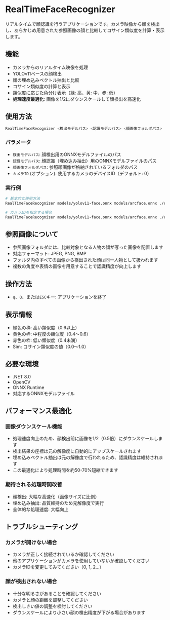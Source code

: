 # RealTimeFaceRecognizer

リアルタイムで顔認識を行うアプリケーションです。カメラ映像から顔を検出し、あらかじめ用意された参照画像の顔と比較してコサイン類似度を計算・表示します。

## 機能

- カメラからのリアルタイム映像を処理
- YOLOv11ベースの顔検出
- 顔の埋め込みベクトル抽出と比較
- コサイン類似度の計算と表示
- 類似度に応じた色分け表示（緑: 高、黄: 中、赤: 低）
- **処理速度最適化**: 画像を1/2にダウンスケールして顔検出を高速化

## 使用方法

```bash
RealTimeFaceRecognizer <検出モデルパス> <認識モデルパス> <顔画像フォルダパス> [カメラID]
```

### パラメータ

- `検出モデルパス`: 顔検出用のONNXモデルファイルのパス
- `認識モデルパス`: 顔認識（埋め込み抽出）用のONNXモデルファイルのパス
- `顔画像フォルダパス`: 参照顔画像が格納されているフォルダのパス
- `カメラID` (オプション): 使用するカメラのデバイスID（デフォルト: 0）

### 実行例

```bash
# 基本的な使用方法
RealTimeFaceRecognizer models/yolov11-face.onnx models/arcface.onnx ./reference_faces/

# カメラIDを指定する場合
RealTimeFaceRecognizer models/yolov11-face.onnx models/arcface.onnx ./reference_faces/ 1
```

## 参照画像について

- 参照画像フォルダには、比較対象となる人物の顔が写った画像を配置します
- 対応フォーマット: JPEG, PNG, BMP
- フォルダ内のすべての画像から検出された顔は同一人物として扱われます
- 複数の角度や表情の画像を用意することで認識精度が向上します

## 操作方法

- `q`、`Q`、または`ESC`キー: アプリケーションを終了

## 表示情報

- 緑色の枠: 高い類似度（0.6以上）
- 黄色の枠: 中程度の類似度（0.4〜0.6）
- 赤色の枠: 低い類似度（0.4未満）
- Sim: コサイン類似度の値（0.0〜1.0）

## 必要な環境

- .NET 8.0
- OpenCV
- ONNX Runtime
- 対応するONNXモデルファイル

## パフォーマンス最適化

### 画像ダウンスケール機能
- 処理速度向上のため、顔検出前に画像を1/2（0.5倍）にダウンスケールします
- 検出結果の座標は元の解像度に自動的にアップスケールされます
- 埋め込みベクトル抽出は元の解像度で行われるため、認識精度は維持されます
- この最適化により処理時間を約50-70%短縮できます

### 期待される処理時間改善
- 顔検出: 大幅な高速化（画像サイズに比例）
- 埋め込み抽出: 品質維持のため元解像度で実行
- 全体的な処理速度: 大幅向上

## トラブルシューティング

### カメラが開けない場合
- カメラが正しく接続されているか確認してください
- 他のアプリケーションがカメラを使用していないか確認してください
- カメラIDを変更してみてください（0, 1, 2...）

### 顔が検出されない場合
- 十分な明るさがあることを確認してください
- カメラと顔の距離を調整してください
- 検出しきい値の調整を検討してください
- ダウンスケールにより小さい顔の検出精度が下がる場合があります 
